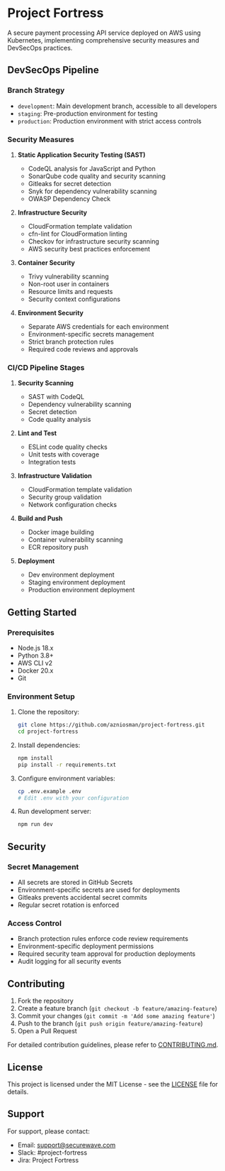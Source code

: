# Project Fortress

A secure payment processing API service deployed on AWS using Kubernetes, implementing comprehensive security measures and DevSecOps practices.

## DevSecOps Pipeline

### Branch Strategy

- `development`: Main development branch, accessible to all developers
- `staging`: Pre-production environment for testing
- `production`: Production environment with strict access controls

### Security Measures

1. **Static Application Security Testing (SAST)**

   - CodeQL analysis for JavaScript and Python
   - SonarQube code quality and security scanning
   - Gitleaks for secret detection
   - Snyk for dependency vulnerability scanning
   - OWASP Dependency Check

2. **Infrastructure Security**

   - CloudFormation template validation
   - cfn-lint for CloudFormation linting
   - Checkov for infrastructure security scanning
   - AWS security best practices enforcement

3. **Container Security**

   - Trivy vulnerability scanning
   - Non-root user in containers
   - Resource limits and requests
   - Security context configurations

4. **Environment Security**
   - Separate AWS credentials for each environment
   - Environment-specific secrets management
   - Strict branch protection rules
   - Required code reviews and approvals

### CI/CD Pipeline Stages

1. **Security Scanning**

   - SAST with CodeQL
   - Dependency vulnerability scanning
   - Secret detection
   - Code quality analysis

2. **Lint and Test**

   - ESLint code quality checks
   - Unit tests with coverage
   - Integration tests

3. **Infrastructure Validation**

   - CloudFormation template validation
   - Security group validation
   - Network configuration checks

4. **Build and Push**

   - Docker image building
   - Container vulnerability scanning
   - ECR repository push

5. **Deployment**
   - Dev environment deployment
   - Staging environment deployment
   - Production environment deployment

## Getting Started

### Prerequisites

- Node.js 18.x
- Python 3.8+
- AWS CLI v2
- Docker 20.x
- Git

### Environment Setup

1. Clone the repository:

   ```bash
   git clone https://github.com/azniosman/project-fortress.git
   cd project-fortress
   ```

2. Install dependencies:

   ```bash
   npm install
   pip install -r requirements.txt
   ```

3. Configure environment variables:

   ```bash
   cp .env.example .env
   # Edit .env with your configuration
   ```

4. Run development server:
   ```bash
   npm run dev
   ```

## Security

### Secret Management

- All secrets are stored in GitHub Secrets
- Environment-specific secrets are used for deployments
- Gitleaks prevents accidental secret commits
- Regular secret rotation is enforced

### Access Control

- Branch protection rules enforce code review requirements
- Environment-specific deployment permissions
- Required security team approval for production deployments
- Audit logging for all security events

## Contributing

1. Fork the repository
2. Create a feature branch (`git checkout -b feature/amazing-feature`)
3. Commit your changes (`git commit -m 'Add some amazing feature'`)
4. Push to the branch (`git push origin feature/amazing-feature`)
5. Open a Pull Request

For detailed contribution guidelines, please refer to [CONTRIBUTING.md](CONTRIBUTING.md).

## License

This project is licensed under the MIT License - see the [LICENSE](LICENSE) file for details.

## Support

For support, please contact:

- Email: support@securewave.com
- Slack: #project-fortress
- Jira: Project Fortress
